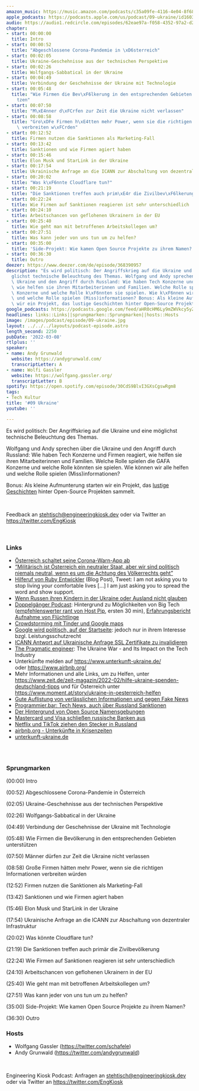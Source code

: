 ```yaml
---
amazon_music: https://music.amazon.com/podcasts/c35a09fe-4116-4e04-8f68-77d61b112e46/episodes/1bbd576c-feb1-4a4a-ad64-640691e19c47/engineering-kiosk-09-ukraine
apple_podcasts: https://podcasts.apple.com/us/podcast/09-ukraine/id1603082924?i=1000553287989
audio: https://audio1.redcircle.com/episodes/62eae97a-f058-4352-97a2-d2bc5c48b688/stream.mp3
chapter:
- start: 00:00:00
  title: Intro
- start: 00:00:52
  title: "Abgeschlossene Corona-Pandemie in \xD6sterreich"
- start: 00:02:05
  title: Ukraine-Geschehnisse aus der technischen Perspektive
- start: 00:02:26
  title: Wolfgangs-Sabbatical in der Ukraine
- start: 00:04:49
  title: Verbindung der Geschehnisse der Ukraine mit Technologie
- start: 00:05:48
  title: "Wie Firmen die Bev\xF6lkerung in den entsprechenden Gebieten unterst\xFC\
    tzen"
- start: 00:07:50
  title: "M\xE4nner d\xFCrfen zur Zeit die Ukraine nicht verlassen"
- start: 00:08:58
  title: "Gro\xDFe Firmen h\xE4tten mehr Power, wenn sie die richtigen Informationen\
    \ verbreiten w\xFCrden"
- start: 00:12:52
  title: Firmen nutzen die Sanktionen als Marketing-Fall
- start: 00:13:42
  title: Sanktionen und wie Firmen agiert haben
- start: 00:15:46
  title: Elon Musk und StarLink in der Ukraine
- start: 00:17:54
  title: Ukrainische Anfrage an die ICANN zur Abschaltung von dezentraler Infrastruktur
- start: 00:20:02
  title: "Was k\xF6nnte Cloudflare tun?"
- start: 00:21:19
  title: "Die Sanktionen treffen auch prim\xE4r die Zivilbev\xF6lkerung"
- start: 00:22:24
  title: Wie Firmen auf Sanktionen reagieren ist sehr unterschiedlich
- start: 00:24:10
  title: Arbeitschancen von geflohenen Ukrainern in der EU
- start: 00:25:40
  title: Wie geht man mit betroffenen Arbeitskollegen um?
- start: 00:27:51
  title: Was kann jeder von uns tun um zu helfen?
- start: 00:35:00
  title: 'Side-Projekt: Wie kamen Open Source Projekte zu ihrem Namen?'
- start: 00:36:30
  title: Outro
deezer: https://www.deezer.com/de/episode/368390957
description: "Es wird politisch: Der Angriffskrieg auf die Ukraine und eine m\xF6\
  glichst technische Beleuchtung des Themas. Wolfgang und Andy sprechen \xFCber die\
  \ Ukraine und den Angriff durch Russland: Wie haben Tech Konzerne und Firmen reagiert,\
  \ wie helfen sie ihren Mitarbeiterinnen und Familien. Welche Rolle spielen die GAFA\
  \ Konzerne und welche Rolle k\xF6nnten sie spielen. Wie k\xF6nnen wir alle helfen\
  \ und welche Rolle spielen (Miss)informationen? Bonus: Als kleine Aufmunterung starten\
  \ wir ein Projekt, das lustige Geschichten hinter Open-Source Projekten sammelt."
google_podcasts: https://podcasts.google.com/feed/aHR0cHM6Ly9mZWVkcy5yZWRjaXJjbGUuY29tLzBlY2ZkZmQ3LWZkYTEtNGMzZC05NTE1LTQ3NjcyN2Y5ZGY1ZQ/episode/Y2QyNDRiYjEtODdmNy00MjI2LTg1MmQtY2I2ZWNkNjQ4YjRj?sa=X&ved=0CAUQkfYCahcKEwi4xMSxj4L4AhUAAAAAHQAAAAAQNQ
headlines: links::Links||sprungmarken::Sprungmarken||hosts::Hosts
image: /images/podcast/episode/09-ukraine.jpg
layout: ../../../layouts/podcast-episode.astro
length_second: 2250
pubDate: '2022-03-08'
rtlplus: ''
speaker:
- name: Andy Grunwald
  website: https://andygrunwald.com/
  transcriptLetter: A
- name: Wolfi Gassler
  website: https://wolfgang.gassler.org/
  transcriptLetter: B
spotify: https://open.spotify.com/episode/30CdS9BlvI3GXsCgswRgm8
tags:
- Tech Kultur
title: '#09 Ukraine'
youtube: ''

---
```

<p>Es wird politisch: Der Angriffskrieg auf die Ukraine und eine möglichst technische Beleuchtung des Themas.</p><p>Wolfgang und Andy sprechen über die Ukraine und den Angriff durch Russland: Wie haben Tech Konzerne und Firmen reagiert, wie helfen sie ihren Mitarbeiterinnen und Familien. Welche Rolle spielen die GAFA Konzerne und welche Rolle könnten sie spielen. Wie können wir alle helfen und welche Rolle spielen (Miss)informationen?</p><p>Bonus: Als kleine Aufmunterung starten wir ein Projekt, das <a href="https://github.com/EngineeringKiosk/OSS-Names" rel="nofollow">lustige Geschichten</a> hinter Open-Source Projekten sammelt. </p><p><br></p><p>Feedback an <a href="mailto:stehtisch@engineeringkiosk.dev" rel="nofollow">stehtisch@engineeringkiosk.dev</a> oder via Twitter an <a href="https://twitter.com/EngKiosk" rel="nofollow">https://twitter.com/EngKiosk</a></p><p><br></p><h3 id="links">Links</h3><ul><li><a href="https://www.derstandard.de/story/2000133483085/das-ende-der-stopp-corona-app-ist-da" rel="nofollow">Österreich schaltet seine Corona-Warn-App ab</a></li><li><a href="https://orf.at/stories/3251387/" rel="nofollow">“Militärisch ist Österreich ein neutraler Staat, aber wir sind politisch niemals neutral, wenn es um die Achtung des Völkerrechts geht”</a></li><li><a href="https://zverok.space/blog/2022-03-03-WAR.html" rel="nofollow">Hilferuf von Ruby Entwickler</a> (Blog Post), Tweet: I am not asking you to stop living your comfortable lives [...] I am just asking you to spread the word and show support.</li><li><a href="https://www.bbc.com/news/world-europe-60600487" rel="nofollow">Wenn Russen ihren Kindern in der Ukraine oder Ausland nicht glauben</a></li><li><a href="https://www.doppelgaenger.io/123-big-tech-krisen-pr-%f0%9f%92%a4-ziprecruiter-zoom-zalando-hellofresh-salesforce-sea-ltd/" rel="nofollow">Doppelgänger Podcast</a>: Hintergrund zu Möglichkeiten von Big Tech (<a href="https://www.doppelgaenger.io/123-big-tech-krisen-pr-%f0%9f%92%a4-ziprecruiter-zoom-zalando-hellofresh-salesforce-sea-ltd/" rel="nofollow">empfehlenswerter rant von Host Pip</a>, ersten 30 min), <a href="https://www.doppelgaenger.io/124-%f0%9f%87%ba%f0%9f%87%a6-magic-number-earnings-von-%e2%9d%84%ef%b8%8f-snowflake-%f0%9f%8e%88-plug-power-%f0%9f%a7%9e%e2%99%80%ef%b8%8f-wish-%f0%9f%9a%9b-samsara/" rel="nofollow">Erfahrungsbericht Aufnahme von Flüchtlinge</a></li><li><a href="https://www.forbes.com/sites/emmawoollacott/2022/03/02/how-restaurant-reviews-and-tinder-profiles-are-countering-russian-misinformation/" rel="nofollow">Crowdstorming mit Tinder und Google maps</a></li><li><a href="https://netzpolitik.org/2012/google-startet-kampagne-gegen-das-leistungsschutzrecht/" rel="nofollow">Google wird politisch, auf der Startseite</a>: jedoch nur in ihrem Interesse bzgl. Leistungsschutzrecht </li><li><a href="https://www.icann.org/en/system/files/correspondence/marby-to-fedorov-02mar22-en.pdf" rel="nofollow">ICANN Antwort auf Ukrainische Anfrage SSL Zertifikate zu invalidieren</a></li><li><a href="https://blog.pragmaticengineer.com/the-ukraine-crisis-impact-on-tech/" rel="nofollow">The Pragmatic engineer</a>: The Ukraine War - and Its Impact on the Tech Industry</li><li>Unterkünfte melden auf <a href="https://www.unterkunft-ukraine.de/" rel="nofollow">https://www.unterkunft-ukraine.de/</a> oder <a href="https://www.airbnb.org/" rel="nofollow">https://www.airbnb.org/</a></li><li>Mehr Informationen und alle Links, um zu Helfen, unter <a href="https://www.zeit.de/zeit-magazin/2022-02/hilfe-ukraine-spenden-deutschland-tipps#gefluechtete-aufnehmen" rel="nofollow">https://www.zeit.de/zeit-magazin/2022-02/hilfe-ukraine-spenden-deutschland-tipps</a> und für Österreich unter <a href="https://www.moment.at/story/ukraine-in-oesterreich-helfen" rel="nofollow">https://www.moment.at/story/ukraine-in-oesterreich-helfen</a> </li><li><a href="https://twitter.com/brodnig/status/14%20by99277444372746240" rel="nofollow">Gute Auflistung von verlässlichen Informationen und gegen Fake News</a></li><li><a href="https://www.programmier.bar/podcast/news-09-22-tech-sanktionen-gegen-russland-github-advisory-database-google-privacy-sandbox-muzero-google-for-games-developer-summit" rel="nofollow">Programmier.bar: Tech News, auch über Russland Sanktionen</a></li><li><a href="https://github.com/EngineeringKiosk/OSS-Names" rel="nofollow">Der Hintergrund von Open Source Namensgebungen</a></li><li><a href="https://www.tagesschau.de/wirtschaft/finanzen/mastercard-visa-russland-101.html" rel="nofollow">Mastercard und Visa schließen russische Banken aus</a></li><li><a href="https://t3n.de/news/russland-netflix-tiktok-aus-schluss-ende-1457062/" rel="nofollow">Netflix und TikTok ziehen den Stecker in Russland</a></li><li><a href="https://de.airbnb.org/" rel="nofollow">airbnb.org - Unterkünfte in Krisenzeiten</a></li><li><a href="https://www.unterkunft-ukraine.de/" rel="nofollow">unterkunft-ukraine.de</a></li></ul><h3><br></h3><h3 id="sprungmarken">Sprungmarken</h3><p>(00:00) Intro</p><p>(00:52) Abgeschlossene Corona-Pandemie in Österreich</p><p>(02:05) Ukraine-Geschehnisse aus der technischen Perspektive</p><p>(02:26) Wolfgangs-Sabbatical in der Ukraine</p><p>(04:49) Verbindung der Geschehnisse der Ukraine mit Technologie</p><p>(05:48) Wie Firmen die Bevölkerung in den entsprechenden Gebieten unterstützen</p><p>(07:50) Männer dürfen zur Zeit die Ukraine nicht verlassen</p><p>(08:58) Große Firmen hätten mehr Power, wenn sie die richtigen Informationen verbreiten würden</p><p>(12:52) Firmen nutzen die Sanktionen als Marketing-Fall</p><p>(13:42) Sanktionen und wie Firmen agiert haben</p><p>(15:46) Elon Musk und StarLink in der Ukraine</p><p>(17:54) Ukrainische Anfrage an die ICANN zur Abschaltung von dezentraler Infrastruktur</p><p>(20:02) Was könnte Cloudflare tun?</p><p>(21:19) Die Sanktionen treffen auch primär die Zivilbevölkerung</p><p>(22:24) Wie Firmen auf Sanktionen reagieren ist sehr unterschiedlich</p><p>(24:10) Arbeitschancen von geflohenen Ukrainern in der EU</p><p>(25:40) Wie geht man mit betroffenen Arbeitskollegen um?</p><p>(27:51) Was kann jeder von uns tun um zu helfen?</p><p>(35:00) Side-Projekt: Wie kamen Open Source Projekte zu ihrem Namen?</p><p>(36:30) Outro</p><h3 id="hosts">Hosts</h3><ul><li>Wolfgang Gassler (<a href="https://twitter.com/schafele" rel="nofollow">https://twitter.com/schafele</a>)</li><li>Andy Grunwald (<a href="https://twitter.com/andygrunwald" rel="nofollow">https://twitter.com/andygrunwald</a>)</li></ul><p><br></p><p>Engineering Kiosk Podcast: Anfragen an <a href="mailto:stehtisch@engineeringkiosk.dev" rel="nofollow">stehtisch@engineeringkiosk.dev</a> oder via Twitter an <a href="https://twitter.com/EngKiosk" rel="nofollow">https://twitter.com/EngKiosk</a></p>